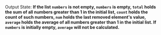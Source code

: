 Output State: **If the list `numbers` is not empty, `numbers` is empty, `total` holds the sum of all numbers greater than 1 in the initial list, `count` holds the count of such numbers, `num` holds the last removed element's value, `average` holds the average of all numbers greater than 1 in the initial list. If `numbers` is initially empty, `average` will not be calculated.**